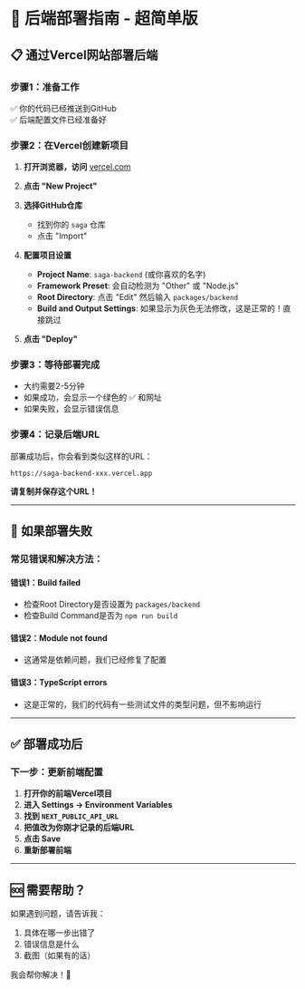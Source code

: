 # 🚀 后端部署指南 - 超简单版

## 📋 **通过Vercel网站部署后端**

### **步骤1：准备工作**
✅ 你的代码已经推送到GitHub  
✅ 后端配置文件已经准备好  

### **步骤2：在Vercel创建新项目**

1. **打开浏览器，访问** [vercel.com](https://vercel.com)

2. **点击 "New Project"**

3. **选择GitHub仓库**
   - 找到你的 `saga` 仓库
   - 点击 "Import"

4. **配置项目设置**
   - **Project Name**: `saga-backend` (或你喜欢的名字)
   - **Framework Preset**: 会自动检测为 "Other" 或 "Node.js"
   - **Root Directory**: 点击 "Edit" 然后输入 `packages/backend`
   - **Build and Output Settings**: 如果显示为灰色无法修改，这是正常的！直接跳过

5. **点击 "Deploy"**

### **步骤3：等待部署完成**
- 大约需要2-5分钟
- 如果成功，会显示一个绿色的 ✅ 和网址
- 如果失败，会显示错误信息

### **步骤4：记录后端URL**
部署成功后，你会看到类似这样的URL：
```
https://saga-backend-xxx.vercel.app
```
**请复制并保存这个URL！**

---

## 🔧 **如果部署失败**

### **常见错误和解决方法：**

#### **错误1：Build failed**
- 检查Root Directory是否设置为 `packages/backend`
- 检查Build Command是否为 `npm run build`

#### **错误2：Module not found**
- 这通常是依赖问题，我们已经修复了配置

#### **错误3：TypeScript errors**
- 这是正常的，我们的代码有一些测试文件的类型问题，但不影响运行

---

## ✅ **部署成功后**

### **下一步：更新前端配置**

1. **打开你的前端Vercel项目**
2. **进入 Settings → Environment Variables**
3. **找到 `NEXT_PUBLIC_API_URL`**
4. **把值改为你刚才记录的后端URL**
5. **点击 Save**
6. **重新部署前端**

---

## 🆘 **需要帮助？**

如果遇到问题，请告诉我：
1. 具体在哪一步出错了
2. 错误信息是什么
3. 截图（如果有的话）

我会帮你解决！🤝
